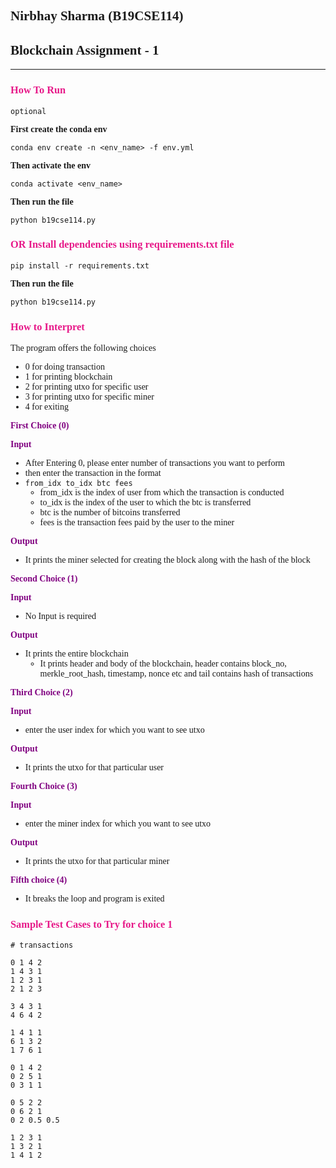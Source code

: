 ## Nirbhay Sharma (B19CSE114)
## Blockchain Assignment - 1

---

### How To Run

`optional`

**First create the conda env**

```
conda env create -n <env_name> -f env.yml
```

**Then activate the env**

```
conda activate <env_name>
```

**Then run the file**

```
python b19cse114.py
```

### OR Install dependencies using requirements.txt file

```
pip install -r requirements.txt
```

**Then run the file**

```
python b19cse114.py
```

### How to Interpret

The program offers the following choices

- 0 for doing transaction
- 1 for printing blockchain
- 2 for printing utxo for specific user
- 3 for printing utxo for specific miner
- 4 for exiting

<strong class='bold_class'>First Choice (0)</strong>

<strong class='bold_class'>Input</strong>

- After Entering 0, please enter number of transactions you want to perform
- then enter the transaction in the format
- ```from_idx to_idx btc fees```
    - from_idx is the index of user from which the transaction is conducted
    - to_idx is the index of the user to which the btc is transferred
    - btc is the number of bitcoins transferred
    - fees is the transaction fees paid by the user to the miner

<strong class='bold_class'>Output</strong>

- It prints the miner selected for creating the block along with the hash of the block

<strong class='bold_class'>Second Choice (1)</strong>

<strong class='bold_class'>Input</strong>

- No Input is required

<strong class='bold_class'>Output</strong>

- It prints the entire blockchain
    - It prints header and body of the blockchain, header contains block_no, merkle_root_hash, timestamp, nonce etc and tail contains hash of transactions

<strong class='bold_class'>Third Choice (2)</strong>

<strong class='bold_class'>Input</strong>

- enter the user index for which you want to see utxo

<strong class='bold_class'>Output</strong>

- It prints the utxo for that particular user 

<strong class='bold_class'>Fourth Choice (3)</strong>

<strong class='bold_class'>Input</strong>

- enter the miner index for which you want to see utxo

<strong class='bold_class'>Output</strong>

- It prints the utxo for that particular miner

<strong class='bold_class'>Fifth choice (4)</strong>

- It breaks the loop and program is exited


### Sample Test Cases to Try for choice 1

```
# transactions

0 1 4 2
1 4 3 1
1 2 3 1
2 1 2 3

3 4 3 1
4 6 4 2

1 4 1 1
6 1 3 2
1 7 6 1

0 1 4 2
0 2 5 1
0 3 1 1

0 5 2 2
0 6 2 1
0 2 0.5 0.5

1 2 3 1
1 3 2 1
1 4 1 2
```

<style> 

table, th, td {
  border: 0.1px solid black;
  border-collapse: collapse;
}

* {
    font-family:"Monaco";
}

h3 {
  color: #e71989;
}

.bold_class {
    color:purple;
}

</style>

<script type="text/javascript" src="http://cdn.mathjax.org/mathjax/latest/MathJax.js?config=TeX-AMS-MML_HTMLorMML"></script>
<script type="text/x-mathjax-config">
    MathJax.Hub.Config({ tex2jax: {inlineMath: [['$', '$']]}, messageStyle: "none" });
</script>